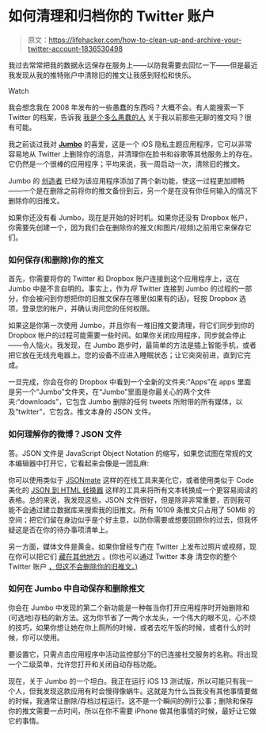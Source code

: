 # 如何清理和归档你的 Twitter 账户

> 原文：<https://lifehacker.com/how-to-clean-up-and-archive-your-twitter-account-1836530498>

我过去常常把我的数据永远保存在服务上——以防我需要去回忆一下——但是最近我发现从我的推特账户中清除旧的推文让我感到轻松和快乐。

Watch

我会想念我在 2008 年发布的一些愚蠢的东西吗？大概不会。有人能搜索一下 Twitter 的档案，告诉我 [我是个多么愚蠢的人](https://lifehacker.com/how-to-delete-your-old-tweets-and-favs-before-your-enem-1821062277) 关于我以前那些无聊的推文吗？很有可能。

我之前谈过我对 [**Jumbo**](https://lifehacker.com/delete-old-tweets-and-protect-your-online-data-with-jum-1834240043) 的喜爱，这是一个 iOS 隐私主题应用程序，它可以非常容易地从 Twitter 上删除你的消息，并清理你在脸书和谷歌等其他服务上的存在。它仍然是一个很棒的应用程序；平均来说，我一周启动一次，清除旧的推文。

Jumbo 的 [创造者](https://twitter.com/jumboprivacy) 已经为该应用程序添加了两个新功能，使这一过程更加顺畅——一个是在删除之前将你的推文备份到云，另一个是在没有你任何输入的情况下删除你的旧推文。

如果你还没有看 Jumbo，现在是开始的好时机。如果你还没有 Dropbox 帐户，你需要先创建一个，因为我们会在删除你的推文(和图片/视频)之前用它来保存它们。

### 如何保存(和删除)你的推文

首先，你需要将你的 Twitter 和 Dropbox 账户连接到这个应用程序上，这在 Jumbo 中是不言自明的。事实上，作为*将* Twitter 连接到 Jumbo 的过程的一部分，你会被问到你想把你的旧推文保存在哪里(如果有的话)。轻按 Dropbox 选项，登录您的帐户，并确认询问您的任何权限。

如果这是你第一次使用 Jumbo，并且你有一堆旧推文要清理，将它们同步到你的 Dropbox 帐户的过程可能需要一些时间。如果你关闭应用程序，同步就会停止——令人恼火。我发现，在 Jumbo 跑步时，最简单的方法是插上智能手机，或者把它放在无线充电器上。您的设备不应进入睡眠状态；让它突突前进，直到它完成。

一旦完成，你会在你的 Dropbox 中看到一个全新的文件夹:“Apps”在 apps 里面是另一个“Jumbo”文件夹，在“Jumbo”里面是你最关心的两个文件夹:“downloads”，它包含 Jumbo 删除的任何 tweets 所附带的所有媒体，以及“twitter”，它包含。推文本身的 JSON 文件。

### 如何理解你的微博？JSON 文件

答。JSON 文件是 JavaScript Object Notation 的缩写，如果您试图在常规的文本编辑器中打开它，它看起来会像是一团乱麻:

你可以使用类似于 [JSONmate](http://jsonmate.com/) 这样的在线工具来美化它，或者使用类似于 Code 美化的 [JSON 到 HTML 转换器](https://codebeautify.org/json-to-html-converter) 这样的工具来将所有文本转换成一个更容易阅读的表格。总的来说，我发现这些。JSON 文件很好，但是除非非常重要，否则我可能不会通过建立数据库来搜索我的旧推文。所有 10109 条推文只占用了 50MB 的空间；把它们留在身边似乎是个好主意，以防你需要或想要回顾你的过去，但我怀疑这是否在你的待办事项清单上。

另一方面，媒体文件是黄金。如果你曾经专门在 Twitter 上发布过照片或视频，现在你可以把它们 [藏在其他地方](https://lifehacker.com/google-one-is-now-open-for-everyone-but-is-it-a-good-d-1826049257) 。(你也可以通过 Twitter 本身 清空你的整个 Twitter 账户 [，但这不会删除你的旧推文。)](https://help.twitter.com/en/managing-your-account/how-to-download-your-twitter-archive)

### 如何在 Jumbo 中自动保存和删除推文

你会在 Jumbo 中发现的第二个新功能是一种每当你打开应用程序时开始删除和(可选地)存档的新方法。这为你节省了一两个水龙头，一个伟大的眼不见，心不烦的技巧，如果你想让她在你上厕所的时候，或者去吃午饭的时候，或者什么的时候，你可以使用。

要设置它，只需点击应用程序中活动监控部分下的已连接社交服务的名称。将出现一个二级菜单，允许您打开和关闭自动存档功能。

现在，关于 Jumbo 的一个坦白。我正在运行 iOS 13 测试版，所以可能只有我一个人，但我发现这款应用有时会慢得像蜗牛。这就是为什么当我没有其他事情要做的时候，我通常让删除/存档过程运行。这不是一个瞬间的例行公事；删除和保存你的推文需要一点时间，所以在你不需要 iPhone 做其他事情的时候，最好让它做它的事情。